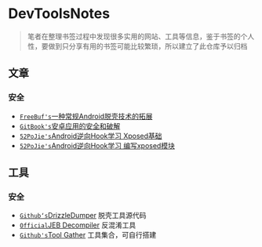 # DevToolsNotes

> 笔者在整理书签过程中发现很多实用的网站、工具等信息，鉴于书签的个人性，要做到只分享有用的书签可能比较繁琐，所以建立了此仓库予以归档

## 文章

### 安全
- [`FreeBuf's`一种常规Android脱壳技术的拓展](https://www.freebuf.com/sectool/105147.html)
- [`GitBook's`安卓应用的安全和破解](https://crifan.github.io/android_app_security_crack/website/)
- [`52PoJie's`Android逆向Hook学习 Xposed基础](https://www.52pojie.cn/thread-873013-1-1.html?tdsourcetag=s_pctim_aiomsg)
- [`52PoJie's`Android逆向Hook学习 编写xposed模块](https://www.52pojie.cn/thread-850885-1-1.html)

## 工具

### 安全
- [`Github‘s`DrizzleDumper](https://github.com/DrizzleRisk/drizzleDumper) 脱壳工具源代码
- [`Official`JEB Decompiler](https://www.pnfsoftware.com/) 反混淆工具
- [`Github's`Tool Gather](https://github.com/gchq/CyberChef/releases) 工具集合，可自行搭建
